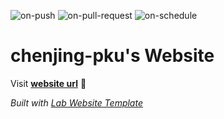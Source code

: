 
  ![on-push](../../actions/workflows/on-push.yaml/badge.svg)
  ![on-pull-request](../../actions/workflows/on-pull-request.yaml/badge.svg)
  ![on-schedule](../../actions/workflows/on-schedule.yaml/badge.svg)

  # chenjing-pku's Website

  Visit **[website url](#)** 🚀

  _Built with [Lab Website Template](https://greene-lab.gitbook.io/lab-website-template-docs)_
